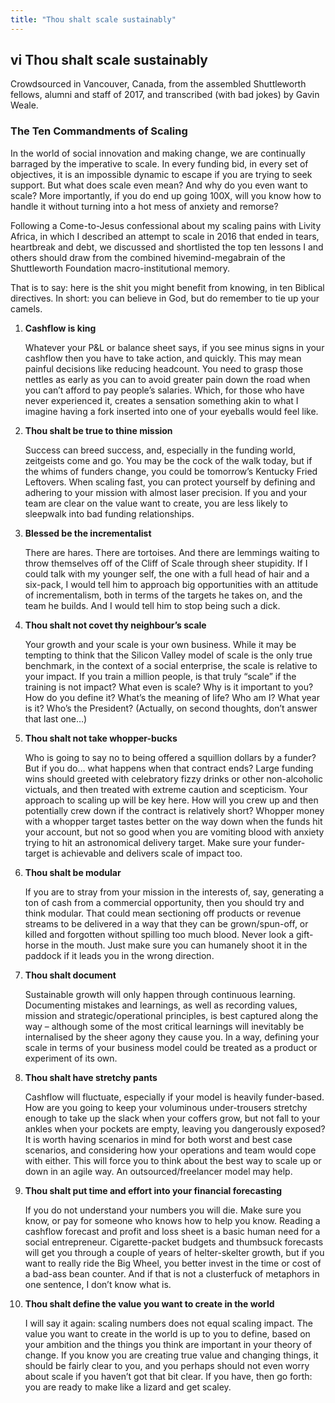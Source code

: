 ```yaml
---
title: "Thou shalt scale sustainably"
---
```


## **vi** Thou shalt scale sustainably

Crowdsourced in Vancouver, Canada, from the assembled Shuttleworth fellows, alumni and staff of 2017, and transcribed (with bad jokes) by Gavin Weale.

### The Ten Commandments of Scaling

In the world of social innovation and making change, we are continually barraged by the imperative to scale. In every funding bid, in every set of objectives, it is an impossible dynamic to escape if you are trying to seek support. But what does scale even mean? And why do you even want to scale? More importantly, if you do end up going 100X, will you know how to handle it without turning into a hot mess of anxiety and remorse?

Following a Come-to-Jesus confessional about my scaling pains with Livity Africa, in which I described an attempt to scale in 2016 that ended in tears, heartbreak and debt, we discussed and shortlisted the top ten lessons I and others should draw from the combined hivemind-megabrain of the Shuttleworth Foundation macro-institutional memory.

That is to say: here is the shit you might benefit from knowing, in ten Biblical directives. In short: you can believe in God, but do remember to tie up your camels.

1. **Cashflow is king**

   Whatever your P&L or balance sheet says, if you see minus signs in your cashflow then you have to take action, and quickly. This may mean painful decisions like reducing headcount. You need to grasp those nettles as early as you can to avoid greater pain down the road when you can’t afford to pay people’s salaries. Which, for those who have never experienced it, creates a sensation something akin to what I imagine having a fork inserted into one of your eyeballs would feel like.

2. **Thou shalt be true to thine mission**

   Success can breed success, and, especially in the funding world, zeitgeists come and go. You may be the cock of the walk today, but if the whims of funders change, you could be tomorrow’s Kentucky Fried Leftovers. When scaling fast, you can protect yourself by defining and adhering to your mission with almost laser precision. If you and your team are clear on the value want to create, you are less likely to sleepwalk into bad funding relationships.

3. **Blessed be the incrementalist**

   There are hares. There are tortoises. And there are lemmings waiting to throw themselves off of the Cliff of Scale through sheer stupidity. If I could talk with my younger self, the one with a full head of hair and a six-pack, I would tell him to approach big opportunities with an attitude of incrementalism, both in terms of the targets he takes on, and the team he builds. And I would tell him to stop being such a dick.

4. **Thou shalt not covet thy neighbour’s scale**

   Your growth and your scale is your own business. While it may be tempting to think that the Silicon Valley model of scale is the only true benchmark, in the context of a social enterprise, the scale is relative to your impact. If you train a million people, is that truly “scale” if the training is not impact? What even is scale? Why is it important to you? How do you define it? What’s the meaning of life? Who am I? What year is it? Who’s the President? (Actually, on second thoughts, don’t answer that last one…)

5. **Thou shalt not take whopper-bucks**

   Who is going to say no to being offered a squillion dollars by a funder? But if you do… what happens when that contract ends? Large funding wins should greeted with celebratory fizzy drinks or other non-alcoholic victuals, and then treated with extreme caution and scepticism. Your approach to scaling up will be key here. How will you crew up and then potentially crew down if the contract is relatively short? Whopper money with a whopper target tastes better on the way down when the funds hit your account, but not so good when you are vomiting blood with anxiety trying to hit an astronomical delivery target. Make sure your funder-target is achievable and delivers scale of impact too.

6. **Thou shalt be modular**

   If you are to stray from your mission in the interests of, say, generating a ton of cash from a commercial opportunity, then you should try and think modular. That could mean sectioning off products or revenue streams to be delivered in a way that they can be grown/spun-off, or killed and forgotten without spilling too much blood. Never look a gift-horse in the mouth. Just make sure you can humanely shoot it in the paddock if it leads you in the wrong direction.

7. **Thou shalt document**

   Sustainable growth will only happen through continuous learning. Documenting mistakes and learnings, as well as recording values, mission and strategic/operational principles, is best captured along the way – although some of the most critical learnings will inevitably be internalised by the sheer agony they cause you. In a way, defining your scale in terms of your business model could be treated as a product or experiment of its own.

8. **Thou shalt have stretchy pants**

   Cashflow will fluctuate, especially if your model is heavily funder-based. How are you going to keep your voluminous under-trousers stretchy enough to take up the slack when your coffers grow, but not fall to your ankles when your pockets are empty, leaving you dangerously exposed? It is worth having scenarios in mind for both worst and best case scenarios, and considering how your operations and team would cope with either. This will force you to think about the best way to scale up or down in an agile way. An outsourced/freelancer model may help.

9. **Thou shalt put time and effort into your financial forecasting**

   If you do not understand your numbers you will die. Make sure you know, or pay for someone who knows how to help you know. Reading a cashflow fore&shy;cast and profit and loss sheet is a basic human need for a social entrepreneur. Cigarette-packet budgets and thumbsuck forecasts will get you through a couple of years of helter-skelter growth, but if you want to really ride the Big Wheel, you better invest in the time or cost of a bad-ass bean counter. And if that is not a clusterfuck of metaphors in one sentence, I don’t know what is.

10. **Thou shalt define the value you want to create in the world**

    I will say it again: scaling numbers does not equal scaling impact. The value you want to create in the world is up to you to define, based on your ambition and the things you think are important in your theory of change. If you know you are creating true value and changing things, it should be fairly clear to you, and you perhaps should not even worry about scale if you haven’t got that bit clear. If you have, then go forth: you are ready to make like a lizard and get scaley.
